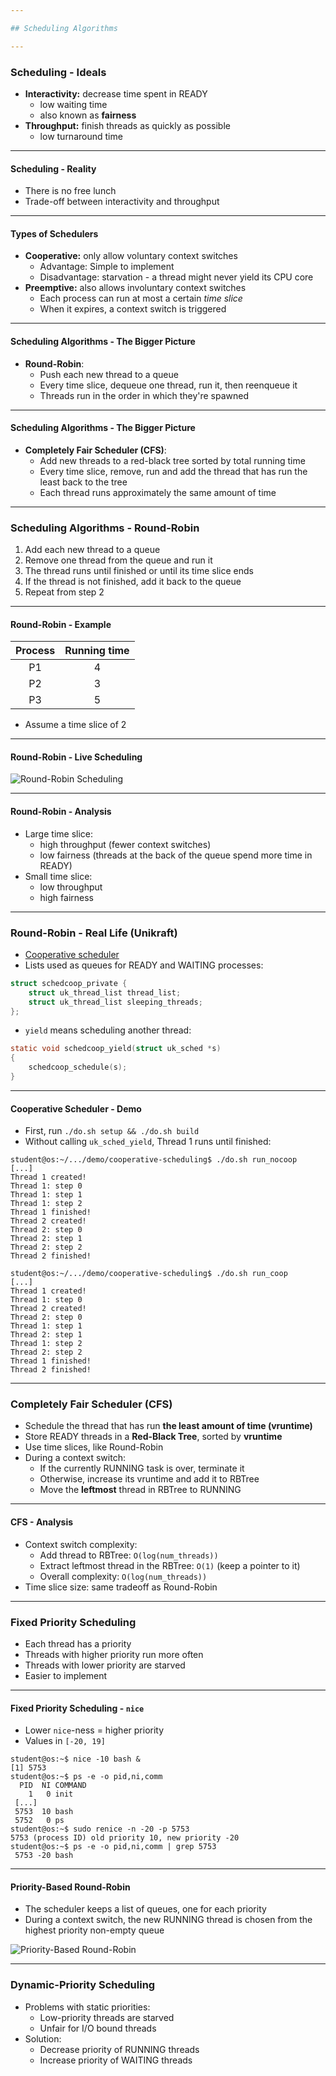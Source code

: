 ```yaml
---

## Scheduling Algorithms

---
```


### Scheduling - Ideals

* **Interactivity:** decrease time spent in READY
  * low waiting time
  * also known as **fairness**
* **Throughput:** finish threads as quickly as possible
  * low turnaround time

----

#### Scheduling - Reality

* There is no free lunch
* Trade-off between interactivity and throughput

----

#### Types of Schedulers

* **Cooperative:** only allow voluntary context switches
  * Advantage: Simple to implement
  * Disadvantage: starvation - a thread might never yield its CPU core
* **Preemptive:** also allows involuntary context switches
  * Each process can run at most a certain _time slice_
  * When it expires, a context switch is triggered

----

#### Scheduling Algorithms - The Bigger Picture

* **Round-Robin**:
  * Push each new thread to a queue
  * Every time slice, dequeue one thread, run it, then reenqueue it
  * Threads run in the order in which they're spawned

----

#### Scheduling Algorithms - The Bigger Picture

* **Completely Fair Scheduler (CFS)**:
  * Add new threads to a red-black tree sorted by total running time
  * Every time slice, remove, run and add the thread that has run the least back to the tree
  * Each thread runs approximately the same amount of time

---

### Scheduling Algorithms - Round-Robin

1. Add each new thread to a queue
1. Remove one thread from the queue and run it
1. The thread runs until finished or until its time slice ends
1. If the thread is not finished, add it back to the queue
1. Repeat from step 2

----

#### Round-Robin - Example

| Process | Running time |
| :-----: | :----------: |
| P1      | 4            |
| P2      | 3            |
| P3      | 5            |

* Assume a time slice of 2

----

#### Round-Robin - Live Scheduling

![Round-Robin Scheduling](../media/round-robin-generated.gif)

----

#### Round-Robin - Analysis

* Large time slice:
  * high throughput (fewer context switches)
  * low fairness (threads at the back of the queue spend more time in READY)
* Small time slice:
  * low throughput
  * high fairness

---

### Round-Robin - Real Life (Unikraft)

* [Cooperative scheduler](https://github.com/unikraft/unikraft/blob/staging/lib/ukschedcoop/schedcoop.c)
* Lists used as queues for READY and WAITING processes:

```c
struct schedcoop_private {
	struct uk_thread_list thread_list;
	struct uk_thread_list sleeping_threads;
};
```

* `yield` means scheduling another thread:

```c
static void schedcoop_yield(struct uk_sched *s)
{
	schedcoop_schedule(s);
}
```

----

#### Cooperative Scheduler - Demo

* First, run `./do.sh setup && ./do.sh build`
* Without calling `uk_sched_yield`, Thread 1 runs until finished:

```console [1 - 12 | 14 - 25]
student@os:~/.../demo/cooperative-scheduling$ ./do.sh run_nocoop
[...]
Thread 1 created!
Thread 1: step 0
Thread 1: step 1
Thread 1: step 2
Thread 1 finished!
Thread 2 created!
Thread 2: step 0
Thread 2: step 1
Thread 2: step 2
Thread 2 finished!

student@os:~/.../demo/cooperative-scheduling$ ./do.sh run_coop
[...]
Thread 1 created!
Thread 1: step 0
Thread 2 created!
Thread 2: step 0
Thread 1: step 1
Thread 2: step 1
Thread 1: step 2
Thread 2: step 2
Thread 1 finished!
Thread 2 finished!
```

---

### Completely Fair Scheduler (CFS)

* Schedule the thread that has run **the least amount of time (vruntime)**
* Store READY threads in a **Red-Black Tree**, sorted by **vruntime**
* Use time slices, like Round-Robin
* During a context switch:
  * If the currently RUNNING task is over, terminate it
  * Otherwise, increase its vruntime and add it to RBTree
  * Move the **leftmost** thread in RBTree to RUNNING

----

#### CFS - Analysis

* Context switch complexity:
  * Add thread to RBTree: `O(log(num_threads))`
  * Extract leftmost thread in the RBTree: `O(1)` (keep a pointer to it)
  * Overall complexity: `O(log(num_threads))`
* Time slice size: same tradeoff as Round-Robin

---

### Fixed Priority Scheduling

* Each thread has a priority
* Threads with higher priority run more often
* Threads with lower priority are starved
* Easier to implement

----

#### Fixed Priority Scheduling - `nice`

* Lower `nice`-ness = higher priority
* Values in `[-20, 19]`

```console [1 - 2 | 3 - 8 | 9 - 10 | 11 - 12]
student@os:~$ nice -10 bash &
[1] 5753
student@os:~$ ps -e -o pid,ni,comm
  PID  NI COMMAND
    1   0 init
 [...]
 5753  10 bash
 5752   0 ps
student@os:~$ sudo renice -n -20 -p 5753
5753 (process ID) old priority 10, new priority -20
student@os:~$ ps -e -o pid,ni,comm | grep 5753
 5753 -20 bash
```

----

#### Priority-Based Round-Robin

* The scheduler keeps a list of queues, one for each priority
* During a context switch, the new RUNNING thread is chosen from the highest priority non-empty queue

![Priority-Based Round-Robin](../media/priority-round-robin.svg)

---

### Dynamic-Priority Scheduling

* Problems with static priorities:
  * Low-priority threads are starved
  * Unfair for I/O bound threads
* Solution:
  * Decrease priority of RUNNING threads
  * Increase priority of WAITING threads
